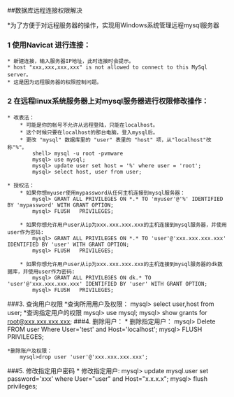 ##数据库远程连接权限解决

*为了方便于对远程服务器的操作，实现用Windows系统管理远程mysql服务器

### 1 使用Navicat 进行连接：

	* 新建连接，输入服务器IP地址，此时连接时会提示。
	* host "xxx,xxx,xxx,xxx" is not allowed to connect to this MySql server。
	* 这是因为远程服务器的权限控制问题。

### 2 在远程linux系统服务器上对mysql服务器进行权限修改操作：

	* 改表法：
		* 可能是你的帐号不允许从远程登陆，只能在localhost。
		* 这个时候只要在localhost的那台电脑，登入mysql后。
		* 更改 "mysql" 数据库里的 "user" 表里的 "host" 项，从"localhost"改称"%"。
			shell> mysql -u root -pvmware
			mysql> use mysql;  
			mysql> update user set host = '%' where user = 'root'; 
			mysql> select host, user from user;

	* 授权法：
		* 如果你想myuser使用mypassword从任何主机连接到mysql服务器：
			mysql> GRANT ALL PRIVILEGES ON *.* TO 'myuser'@'%' IDENTIFIED BY 'mypassword' WITH GRANT OPTION;
			mysql> FLUSH   PRIVILEGES;

		* 如果你想允许用户user从ip为xxx.xxx.xxx.xxx的主机连接到mysql服务器，并使用user作为密码:
			mysql> GRANT ALL PRIVILEGES ON *.* TO 'user'@'xxx.xxx.xxx.xxx' IDENTIFIED BY 'user' WITH GRANT OPTION;
			mysql> FLUSH   PRIVILEGES;

		* 如果你想允许用户user从ip为xxx.xxx.xxx.xxx的主机连接到mysql服务器的dk数据库，并使用user作为密码:
			mysql> GRANT ALL PRIVILEGES ON dk.* TO 'user'@'xxx.xxx.xxx.xxx' IDENTIFIED BY 'user' WITH GRANT OPTION;
			mysql> FLUSH   PRIVILEGES;
###3. 查询用户权限
	*查询所用用户及权限：
		mysql> select user,host from user;
	*查询指定用户的权限
		mysql> use mysql;
		mysql> show grants for root@xxx.xxx.xxx.xxx;
###4. 删除用户：
	* 删除指定用户：
		mysql> Delete FROM user Where User='test' and Host='localhost';
		mysql> FLUSH   PRIVILEGES;
 
	*删除账户及权限：
		mysql>drop user 'user'@'xxx.xxx.xxx.xxx';
###5. 修改指定用户密码
	* 修改指定用户:
		mysql> update mysql.user set password='xxx' where User="user" and Host="x.x.x.x";
		mysql> flush privileges;